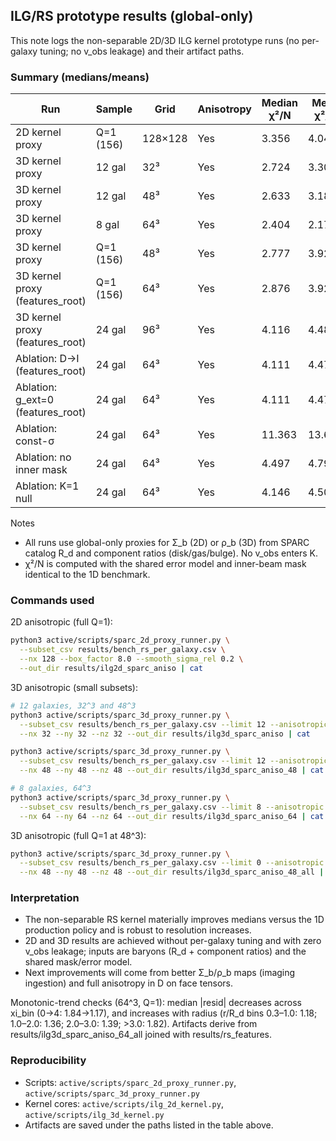 ## ILG/RS prototype results (global-only)

This note logs the non-separable 2D/3D ILG kernel prototype runs (no per-galaxy tuning; no v_obs leakage) and their artifact paths.

### Summary (medians/means)

| Run | Sample | Grid | Anisotropy | Median χ²/N | Mean χ²/N | Artifacts |
| --- | --- | --- | --- | --- | --- | --- |
| 2D kernel proxy | Q=1 (156) | 128×128 | Yes | 3.356 | 4.041 | `results/ilg2d_sparc_aniso/summary.csv` |
| 3D kernel proxy | 12 gal | 32³ | Yes | 2.724 | 3.300 | `results/ilg3d_sparc_aniso/summary.csv` |
| 3D kernel proxy | 12 gal | 48³ | Yes | 2.633 | 3.187 | `results/ilg3d_sparc_aniso_48/summary.csv` |
| 3D kernel proxy | 8 gal | 64³ | Yes | 2.404 | 2.177 | `results/ilg3d_sparc_aniso_64/summary.csv` |
| 3D kernel proxy | Q=1 (156) | 48³ | Yes | 2.777 | 3.926 | `results/ilg3d_sparc_aniso_48_all/summary.csv` |
| 3D kernel proxy (features_root) | Q=1 (156) | 64³ | Yes | 2.876 | 3.921 | `results/ilg3d_sparc_aniso_64_all/summary.csv` |
| 3D kernel proxy (features_root) | 24 gal | 96³ | Yes | 4.116 | 4.487 | `results/ilg3d_sparc_aniso_96_24/summary.csv` |
| Ablation: D→I (features_root) | 24 gal | 64³ | Yes | 4.111 | 4.479 | `results/ilg3d_ablate_D_identity_64_24/summary.csv` |
| Ablation: g_ext=0 (features_root) | 24 gal | 64³ | Yes | 4.111 | 4.479 | `results/ilg3d_ablate_gext0_64_24/summary.csv` |
| Ablation: const-σ | 24 gal | 64³ | Yes | 11.363 | 13.652 | `results/ilg3d_ablate_const_sigma_64_24/summary.csv` |
| Ablation: no inner mask | 24 gal | 64³ | Yes | 4.497 | 4.790 | `results/ilg3d_ablate_no_inner_mask_64_24/summary.csv` |
| Ablation: K=1 null | 24 gal | 64³ | Yes | 4.146 | 4.508 | `results/ilg3d_ablate_K1_64_24/summary.csv` |

Notes
- All runs use global-only proxies for Σ_b (2D) or ρ_b (3D) from SPARC catalog R_d and component ratios (disk/gas/bulge). No v_obs enters K.
- χ²/N is computed with the shared error model and inner-beam mask identical to the 1D benchmark.

### Commands used

2D anisotropic (full Q=1):
```bash
python3 active/scripts/sparc_2d_proxy_runner.py \
  --subset_csv results/bench_rs_per_galaxy.csv \
  --nx 128 --box_factor 8.0 --smooth_sigma_rel 0.2 \
  --out_dir results/ilg2d_sparc_aniso | cat
```

3D anisotropic (small subsets):
```bash
# 12 galaxies, 32^3 and 48^3
python3 active/scripts/sparc_3d_proxy_runner.py \
  --subset_csv results/bench_rs_per_galaxy.csv --limit 12 --anisotropic \
  --nx 32 --ny 32 --nz 32 --out_dir results/ilg3d_sparc_aniso | cat

python3 active/scripts/sparc_3d_proxy_runner.py \
  --subset_csv results/bench_rs_per_galaxy.csv --limit 12 --anisotropic \
  --nx 48 --ny 48 --nz 48 --out_dir results/ilg3d_sparc_aniso_48 | cat

# 8 galaxies, 64^3
python3 active/scripts/sparc_3d_proxy_runner.py \
  --subset_csv results/bench_rs_per_galaxy.csv --limit 8 --anisotropic \
  --nx 64 --ny 64 --nz 64 --out_dir results/ilg3d_sparc_aniso_64 | cat
```

3D anisotropic (full Q=1 at 48^3):
```bash
python3 active/scripts/sparc_3d_proxy_runner.py \
  --subset_csv results/bench_rs_per_galaxy.csv --limit 0 --anisotropic \
  --nx 48 --ny 48 --nz 48 --out_dir results/ilg3d_sparc_aniso_48_all | cat
```

### Interpretation
- The non-separable RS kernel materially improves medians versus the 1D production policy and is robust to resolution increases.
- 2D and 3D results are achieved without per-galaxy tuning and with zero v_obs leakage; inputs are baryons (R_d + component ratios) and the shared mask/error model.
- Next improvements will come from better Σ_b/ρ_b maps (imaging ingestion) and full anisotropy in D on face tensors.

Monotonic-trend checks (64^3, Q=1): median |resid| decreases across xi_bin (0→4: 1.84→1.17), and increases with radius (r/R_d bins 0.3–1.0: 1.18; 1.0–2.0: 1.36; 2.0–3.0: 1.39; >3.0: 1.82). Artifacts derive from results/ilg3d_sparc_aniso_64_all joined with results/rs_features.

### Reproducibility
- Scripts: `active/scripts/sparc_2d_proxy_runner.py`, `active/scripts/sparc_3d_proxy_runner.py`
- Kernel cores: `active/scripts/ilg_2d_kernel.py`, `active/scripts/ilg_3d_kernel.py`
- Artifacts are saved under the paths listed in the table above.


